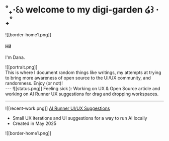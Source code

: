 # ˚₊‧꒰ა welcome to my digi-garden ໒꒱ ‧₊˚

![[border-home1.png]]
#### Hi!
I'm Dana.
<div>
  <div class=".myImage">
  ![[portrait.png]]
  </div>
  <div class=".heading">
  This is where I document random things like writings, my attempts at trying to bring more awareness of open source to the UI/UX community, and randomness. Enjoy (or not)!
  </div>
    </div>
---
![[status.png]]
Feeling sick ): Working on UX & Open Source article and working on AI Runner UX suggestions for drag and dropping workspaces.

---
![[recent-work.png]]
[AI Runner UI/UX Suggestions](https://github.com/orgs/Capsize-Games/discussions/1677)
- Small UX iterations and UI suggestions for a way to run AI locally
- Created in May 2025

![[border-home1.png]]
